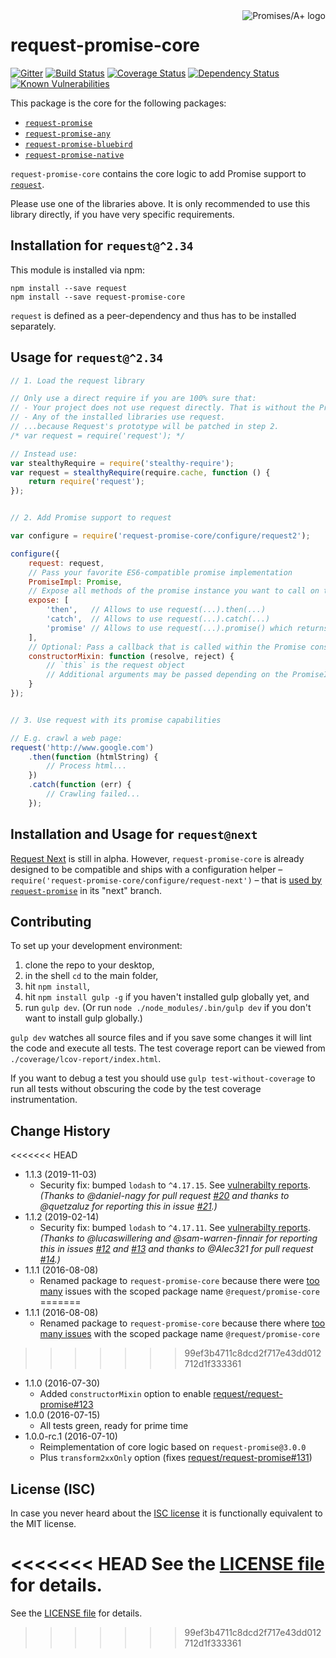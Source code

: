 <a href="http://promisesaplus.com/">
    <img src="https://promises-aplus.github.io/promises-spec/assets/logo-small.png" align="right" alt="Promises/A+ logo" />
</a>

# request-promise-core

[![Gitter](https://img.shields.io/badge/gitter-join_chat-blue.svg?style=flat-square&maxAge=2592000)](https://gitter.im/request/request-promise?utm_source=badge&utm_medium=badge&utm_campaign=pr-badge&utm_content=badge)
[![Build Status](https://img.shields.io/travis/request/promise-core/master.svg?style=flat-square&maxAge=2592000)](https://travis-ci.org/request/promise-core)
[![Coverage Status](https://img.shields.io/coveralls/request/promise-core.svg?style=flat-square&maxAge=2592000)](https://coveralls.io/r/request/promise-core)
[![Dependency Status](https://img.shields.io/david/request/promise-core.svg?style=flat-square&maxAge=2592000)](https://david-dm.org/request/promise-core)
[![Known Vulnerabilities](https://snyk.io/test/npm/promise-core/badge.svg?style=flat-square&maxAge=2592000)](https://snyk.io/test/npm/promise-core)


This package is the core for the following packages:

- [`request-promise`](https://github.com/request/request-promise)
- [`request-promise-any`](https://github.com/request/request-promise-any)
- [`request-promise-bluebird`](https://github.com/request/request-promise-bluebird)
- [`request-promise-native`](https://github.com/request/request-promise-native)

`request-promise-core` contains the core logic to add Promise support to [`request`](https://github.com/request/request).

Please use one of the libraries above. It is only recommended to use this library directly, if you have very specific requirements.

## Installation for `request@^2.34`

This module is installed via npm:

```
npm install --save request
npm install --save request-promise-core
```

`request` is defined as a peer-dependency and thus has to be installed separately.

## Usage for `request@^2.34`

``` js
// 1. Load the request library

// Only use a direct require if you are 100% sure that:
// - Your project does not use request directly. That is without the Promise capabilities by calling require('request').
// - Any of the installed libraries use request.
// ...because Request's prototype will be patched in step 2.
/* var request = require('request'); */

// Instead use:
var stealthyRequire = require('stealthy-require');
var request = stealthyRequire(require.cache, function () {
    return require('request');
});


// 2. Add Promise support to request

var configure = require('request-promise-core/configure/request2');

configure({
    request: request,
	// Pass your favorite ES6-compatible promise implementation
    PromiseImpl: Promise,
	// Expose all methods of the promise instance you want to call on the request(...) call
    expose: [
        'then',   // Allows to use request(...).then(...)
        'catch',  // Allows to use request(...).catch(...)
        'promise' // Allows to use request(...).promise() which returns the promise instance
    ],
    // Optional: Pass a callback that is called within the Promise constructor
    constructorMixin: function (resolve, reject) {
        // `this` is the request object
        // Additional arguments may be passed depending on the PromiseImpl used
    }
});


// 3. Use request with its promise capabilities

// E.g. crawl a web page:
request('http://www.google.com')
    .then(function (htmlString) {
        // Process html...
    })
    .catch(function (err) {
        // Crawling failed...
    });
```

## Installation and Usage for `request@next`

[Request Next](https://github.com/request/request/issues/1982) is still in alpha. However, `request-promise-core` is already designed to be compatible and ships with a configuration helper – `require('request-promise-core/configure/request-next')` – that is [used by `request-promise`](https://github.com/request/request-promise/blob/next/lib/rp.js) in its "next" branch.

## Contributing

To set up your development environment:

1. clone the repo to your desktop,
2. in the shell `cd` to the main folder,
3. hit `npm install`,
4. hit `npm install gulp -g` if you haven't installed gulp globally yet, and
5. run `gulp dev`. (Or run `node ./node_modules/.bin/gulp dev` if you don't want to install gulp globally.)

`gulp dev` watches all source files and if you save some changes it will lint the code and execute all tests. The test coverage report can be viewed from `./coverage/lcov-report/index.html`.

If you want to debug a test you should use `gulp test-without-coverage` to run all tests without obscuring the code by the test coverage instrumentation.

## Change History

<<<<<<< HEAD
- 1.1.3 (2019-11-03)
    - Security fix: bumped `lodash` to `^4.17.15`. See [vulnerabilty reports](https://snyk.io/vuln/search?q=lodash&type=npm).
      *(Thanks to @daniel-nagy for pull request [#20](https://github.com/request/promise-core/pull/20) and thanks to @quetzaluz for reporting this in issue [#21](https://github.com/request/promise-core/issues/21).)*
- 1.1.2 (2019-02-14)
    - Security fix: bumped `lodash` to `^4.17.11`. See [vulnerabilty reports](https://snyk.io/vuln/search?q=lodash&type=npm).
      *(Thanks to @lucaswillering and @sam-warren-finnair for reporting this in issues [#12](https://github.com/request/promise-core/issues/12) and [#13](https://github.com/request/promise-core/issues/13) and thanks to @Alec321 for pull request [#14](https://github.com/request/promise-core/pull/14).)*
- 1.1.1 (2016-08-08)
    - Renamed package to `request-promise-core` because there were [too](https://github.com/request/request-promise/issues/137) [many](https://github.com/request/request-promise/issues/141) issues with the scoped package name `@request/promise-core`
=======
- 1.1.1 (2016-08-08)
    - Renamed package to `request-promise-core` because there where [too many issues](https://github.com/request/request-promise/issues/137) with the scoped package name `@request/promise-core`
>>>>>>> 99ef3b4711c8dcd2f717e43dd012712d1f333361
- 1.1.0 (2016-07-30)
    - Added `constructorMixin` option to enable [request/request-promise#123](https://github.com/request/request-promise/pull/123)
- 1.0.0 (2016-07-15)
    - All tests green, ready for prime time
- 1.0.0-rc.1 (2016-07-10)
    - Reimplementation of core logic based on `request-promise@3.0.0`
    - Plus `transform2xxOnly` option (fixes [request/request-promise#131](https://github.com/request/request-promise/issues/131))

## License (ISC)

In case you never heard about the [ISC license](http://en.wikipedia.org/wiki/ISC_license) it is functionally equivalent to the MIT license.

<<<<<<< HEAD
See the [LICENSE file](LICENSE) for details.
=======
See the [LICENSE file](LICENSE) for details.
>>>>>>> 99ef3b4711c8dcd2f717e43dd012712d1f333361
